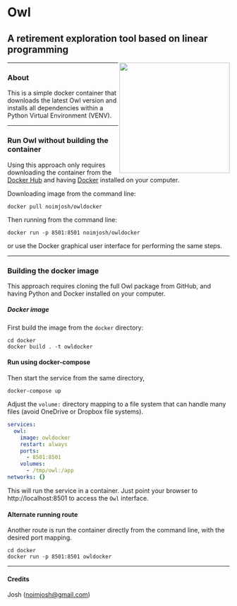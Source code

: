 # Owl   

## A retirement exploration tool based on linear programming

<img align=right src="https://raw.github.com/mdlacasse/Owl/main/docs/images/owl.png" width="250">

------------------------------------------------------------------------------------
### About
This is a simple docker container that downloads the latest Owl version and installs
all dependencies within a Python Virtual Environment (VENV).

------------------------------------------------------------------------------------
### Run Owl without building the container
Using this approach only requires downloading the container from the [Docker Hub](http://hub.docker.com) and having [Docker](http://docker.com) installed on your computer.

Downloading image from the command line:
```
docker pull noimjosh/owldocker
```
Then running from the command line:
```
docker run -p 8501:8501 noimjosh/owldocker
```
or use the Docker graphical user interface for performing the same steps.

------------------------------------------------------------------------------------
### Building the docker image
This approach requires cloning the full Owl package from GitHub, and having Python and Docker installed on your computer.

##### Docker image
First build the image from the `docker` directory:
```shell
cd docker
docker build . -t owldocker
```

#### Run using docker-compose
Then start the service from the same directory,
```shell
docker-compose up
```
Adjust the `volume:` directory mapping to a file system that can handle many files (avoid OneDrive or Dropbox file systems).

```yml
services:
  owl:
    image: owldocker
    restart: always
    ports:
      - 8501:8501
    volumes:
      - /tmp/owl:/app
networks: {}
```
This will run the service in a container. Just point your browser to http://localhost:8501 to access the `Owl` interface.

#### Alternate running route
Another route is run the container directly from the command line,
with the desired port mapping.

```shell
cd docker
docker run -p 8501:8501 owldocker
```

------------------------------------------------------------------------------------

#### Credits
Josh (noimjosh@gmail.com)
